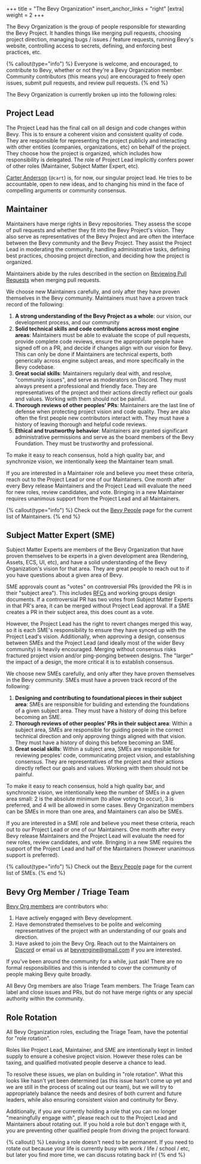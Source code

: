 +++
title = "The Bevy Organization"
insert_anchor_links = "right"
[extra]
weight = 2
+++

The Bevy Organization is the group of people responsible for stewarding the Bevy Project. It handles things like merging pull requests, choosing project direction, managing bugs / issues / feature requests, running Bevy's website, controlling access to secrets, defining, and enforcing best practices, etc.

{% callout(type="info") %}
Everyone is welcome, and encouraged, to contribute to Bevy, whether or not they're a Bevy Organization member. Community contributors (this means you) are encouraged to freely open issues, submit pull requests, and review pull requests.
{% end %}

The Bevy Organization is currently broken up into the following roles:

## Project Lead

The Project Lead has the final call on all design and code changes within Bevy. This is to ensure a coherent vision and consistent quality of code. They are responsible for representing the project publicly and interacting with other entities (companies, organizations, etc) on behalf of the project. They choose how the project is organized, which includes how responsibility is delegated. The role of Project Lead implicitly confers power of other roles (Maintainer, Subject Matter Expert, etc).

[Carter Anderson] (`@cart`) is, for now, our singular project lead. He tries to be accountable, open to new ideas, and to changing his mind in the face of compelling arguments or community consensus.

[Carter Anderson]: https://github.com/cart

## Maintainer

Maintainers have merge rights in Bevy repositories. They assess the scope of pull requests and whether they fit into the Bevy Project's vision. They also serve as representatives of the Bevy Project and are often the interface between the Bevy community and the Bevy Project. They assist the Project Lead in moderating the community, handling administrative tasks, defining best practices, choosing project direction, and deciding how the project is organized.

Maintainers abide by the rules described in the section on [Reviewing Pull Requests](@/learn/contribute/helping-out/reviewing-pull-requests.md) when merging pull requests.

We choose new Maintainers carefully, and only after they have proven themselves in the Bevy community. Maintainers must have a proven track record of the following:

1. **A strong understanding of the Bevy Project as a whole**: our vision, our development process, and our community
2. **Solid technical skills and code contributions across most engine areas**: Maintainers must be able to evaluate the scope of pull requests, provide complete code reviews, ensure the appropriate people have signed off on a PR, and decide if changes align with our vision for Bevy. This can only be done if Maintainers are technical experts, both generically across engine subject areas, and more specifically in the Bevy codebase.
3. **Great social skills**: Maintainers regularly deal with, and resolve, "community issues", and serve as moderators on Discord. They must always present a professional and friendly face. They are representatives of the project and their actions directly reflect our goals and values. Working with them should not be painful.
4. **Thorough reviews of other peoples' PRs**: Maintainers are the last line of defense when protecting project vision and code quality. They are also often the first people new contributors interact with. They must have a history of leaving thorough and helpful code reviews.
5. **Ethical and trustworthy behavior**: Maintainers are granted significant administrative permissions and serve as the board members of the Bevy Foundation. They must be trustworthy and professional.

To make it easy to reach consensus, hold a high quality bar, and synchronize vision, we intentionally keep the Maintainer team small.

If you are interested in a Maintainer role and believe you meet these criteria, reach out to the Project Lead or one of our Maintainers. One month after every Bevy release Maintainers and the Project Lead will evaluate the need for new roles, review candidates, and vote. Bringing in a new Maintainer requires unanimous support from the Project Lead and all Maintainers.

{% callout(type="info") %}
Check out the [Bevy People](https://bevyengine.org/community/people/#the-bevy-organization) page for the current list of Maintainers.
{% end %}

## Subject Matter Expert (SME)

Subject Matter Experts are members of the Bevy Organization that have proven themselves to be experts in a given development area (Rendering, Assets, ECS, UI, etc), and have a solid understanding of the Bevy Organization's vision for that area. They are great people to reach out to if you have questions about a given area of Bevy.

SME approvals count as "votes" on controversial PRs (provided the PR is in their "subject area"). This includes [RFCs](https://github.com/bevyengine/rfcs) and working groups design documents. If a controversial PR has two votes from Subject Matter Experts in that PR's area, it can be merged without Project Lead approval. If a SME creates a PR in their subject area, this does count as a vote. 

However, the Project Lead has the right to revert changes merged this way, so it is each SME's responsibility to ensure they have synced up with the Project Lead's vision. Additionally, when approving a design, consensus between SMEs and the Project Lead (and ideally most of the wider Bevy community) is heavily encouraged. Merging without consensus risks fractured project vision and/or ping-ponging between designs. The "larger" the impact of a design, the more critical it is to establish consensus.

We choose new SMEs carefully, and only after they have proven themselves in the Bevy community. SMEs must have a proven track record of the following:

1. **Designing and contributing to foundational pieces in their subject area**: SMEs are responsible for building and extending the foundations of a given subject area. They must have a history of doing this before becoming an SME.
2. **Thorough reviews of other peoples' PRs in their subject area**: Within a subject area, SMEs are responsible for guiding people in the correct technical direction and only approving things aligned with that vision. They must have a history of doing this before becoming an SME.
3. **Great social skills**: Within a subject area, SMEs are responsible for reviewing peoples' code, communicating project vision, and establishing consensus. They are representatives of the project and their actions directly reflect our goals and values. Working with them should not be painful.

To make it easy to reach consensus, hold a high quality bar, and synchronize vision, we intentionally keep the number of SMEs in a given area small: 2 is the absolute minimum (to allow voting to occur), 3 is preferred, and 4 will be allowed in some cases. Bevy Organization members can be SMEs in more than one area, and Maintainers can also be SMEs.

If you are interested in a SME role and believe you meet these criteria, reach out to our Project Lead or one of our Maintainers. One month after every Bevy release Maintainers and the Project Lead will evaluate the need for new roles, review candidates, and vote. Bringing in a new SME requires the support of the Project Lead and half of the Maintainers (however unanimous support is preferred).

{% callout(type="info") %}
Check out the [Bevy People](https://bevyengine.org/community/people/#the-bevy-organization) page for the current list of SMEs.
{% end %}

## Bevy Org Member / Triage Team

[Bevy Org members](https://github.com/orgs/bevyengine/people) are contributors who:

1. Have actively engaged with Bevy development.
2. Have demonstrated themselves to be polite and welcoming representatives of the project with an understanding of our goals and direction.
3. Have asked to join the Bevy Org. Reach out to the Maintainers on [Discord](https://discord.gg/bevy) or email us at <bevyengine@gmail.com> if you are interested.

If you've been around the community for a while, just ask! There are no formal responsibilities and this is intended to cover the community of people making Bevy quite broadly.

All Bevy Org members are also Triage Team members. The Triage Team can label and close issues and PRs, but do not have merge rights or any special authority within the community.

## Role Rotation

All Bevy Organization roles, excluding the Triage Team, have the potential for "role rotation".

Roles like Project Lead, Maintainer, and SME are intentionally kept in limited supply to ensure a cohesive project vision. However these roles can be taxing, and qualified motivated people deserve a chance to lead.

To resolve these issues, we plan on building in "role rotation". What this looks like hasn't yet been determined (as this issue hasn't come up yet and we are still in the process of scaling out our team), but we will try to appropriately balance the needs and desires of both current and future leaders, while also ensuring consistent vision and continuity for Bevy.

Additionally, if you are currently holding a role that you can no longer "meaningfully engage with", please reach out to the Project Lead and Maintainers about rotating out. If you hold a role but don't engage with it, you are preventing other qualified people from driving the project forward.

{% callout() %}
Leaving a role doesn't need to be permanent. If you need to rotate out because your life is currently busy with work / life / school / etc, but later you find more time, we can discuss rotating back in!
{% end %}
